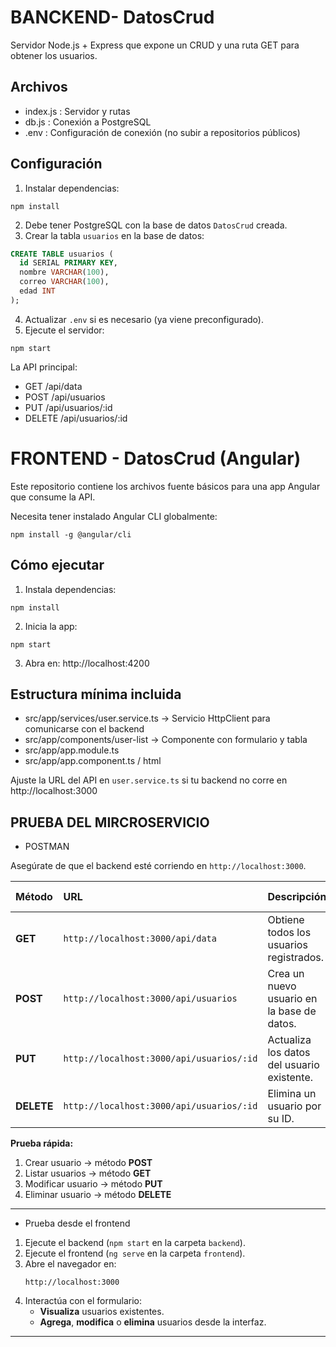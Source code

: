 # BANCKEND- DatosCrud

Servidor Node.js + Express que expone un CRUD y una ruta GET para obtener los usuarios.

## Archivos
- index.js : Servidor y rutas
- db.js : Conexión a PostgreSQL
- .env : Configuración de conexión (no subir a repositorios públicos)

## Configuración
1. Instalar dependencias:
```
npm install
```
2. Debe tener PostgreSQL con la base de datos `DatosCrud` creada.
3. Crear la tabla `usuarios` en la base de datos:
```sql
CREATE TABLE usuarios (
  id SERIAL PRIMARY KEY,
  nombre VARCHAR(100),
  correo VARCHAR(100),
  edad INT
);
```
4. Actualizar `.env` si es necesario (ya viene preconfigurado).
5. Ejecute el servidor:
```
npm start
```

La API principal:
- GET  /api/data
- POST /api/usuarios
- PUT  /api/usuarios/:id
- DELETE /api/usuarios/:id

# FRONTEND - DatosCrud (Angular)

Este repositorio contiene los archivos fuente básicos para una app Angular que consume la API.

Necesita tener instalado Angular CLI globalmente:
```
npm install -g @angular/cli
```
## Cómo ejecutar
1. Instala dependencias:
```
npm install
```
2. Inicia la app:
```
npm start
```
3. Abra en: http://localhost:4200

## Estructura mínima incluida
- src/app/services/user.service.ts  -> Servicio HttpClient para comunicarse con el backend
- src/app/components/user-list      -> Componente con formulario y tabla
- src/app/app.module.ts
- src/app/app.component.ts / html

Ajuste la URL del API en `user.service.ts` si tu backend no corre en http://localhost:3000


## PRUEBA DEL MIRCROSERVICIO
  - POSTMAN 

Asegúrate de que el backend esté corriendo en `http://localhost:3000`.

| Método | URL | Descripción | Ejemplo de cuerpo (Body JSON) |
|:-------|:----|:-------------|:-------------------------------|
| **GET** | `http://localhost:3000/api/data` | Obtiene todos los usuarios registrados. |
| **POST** | `http://localhost:3000/api/usuarios` | Crea un nuevo usuario en la base de datos. | ```json { "nombre": "Lezly", "correo": "lezly@gmail.com", "edad": 24 } ``` |
| **PUT** | `http://localhost:3000/api/usuarios/:id` | Actualiza los datos del usuario existente. | ```json { "nombre": "Lezly Murcia", "correo": "lezlym@gmail.com", "edad": 26 } ``` |
| **DELETE** | `http://localhost:3000/api/usuarios/:id` | Elimina un usuario por su ID. | — |

**Prueba rápida:**
1. Crear usuario → método **POST**  
2. Listar usuarios → método **GET**  
3. Modificar usuario → método **PUT**  
4. Eliminar usuario → método **DELETE**

---
- Prueba desde el frontend

1. Ejecute el backend (`npm start` en la carpeta `backend`).
2. Ejecute el frontend (`ng serve` en la carpeta `frontend`).
3. Abre el navegador en:
   ```
   http://localhost:3000
   ```
4. Interactúa con el formulario:
   - **Visualiza** usuarios existentes.
   - **Agrega**, **modifica** o **elimina** usuarios desde la interfaz.
--- 
